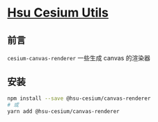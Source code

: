 # [Hsu Cesium Utils](https://github.com/VitaTsui/cesium-canvas-renderer#cesium-canvas-renderer)

## 前言

`cesium-canvas-renderer` 一些生成 canvas 的渲染器

## 安装

```sh
npm install --save @hsu-cesium/canvas-renderer
# 或
yarn add @hsu-cesium/canvas-renderer
```
